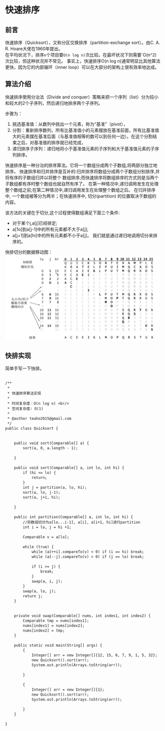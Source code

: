 # 快速排序


## 前言

快速排序（Quicksort），又称分区交换排序（partition-exchange sort）。由C. A. R. Hoare大佬在1960年提出。  
在平均状况下，排序`n`个项目要`O(n log n)`次比较。在最坏状况下则需要`O(n^2)次比较，但这种状况并不常见。
事实上，快速排序O(n log n)通常明显比其他算法更快，因为它的内部循环（inner loop）可以在大部分的架构上很有效率地达成。


## 算法介绍

快速排序使用分治法（Divide and conquer）策略来把一个序列（list）分为较小和较大的2个子序列，然后递归地排序两个子序列。

步骤为：
1. 挑选基准值：从数列中挑出一个元素，称为“基准”（pivot），
2. 分割：重新排序数列，所有比基准值小的元素摆放在基准前面，所有比基准值大的元素摆在基准后面（与基准值相等的数可以到任何一边）。在这个分割结束之后，对基准值的排序就已经完成，
3. 递归排序子序列：递归地将小于基准值元素的子序列和大于基准值元素的子序列排序。


快速排序是一种分治的排序算法。它将一个数组分成两个子数组,将两部分独立地排序。
快速排序和归并排序是互补的:归并排序将数组分成两个子数组分别排序,并将有序的子数组归并以将整个 数组排序;而快速排序将数组排序的方式则是当两个子数组都有序时整个数组也就自然有序了。
在第一种情况中,递归调用发生在处理整个数组之前;在第二种情况中,递归调用发生在处理整个数组之后。 
在归并排序中, 一个数组被等分为两半；在快速排序中, 切分(partition) 的位置取决于数组的内容。

该方法的关键在于切分,这个过程使得数组满足下面三个条件: 
* 对于某个j,a[j]已经排定; 
* a[1o]到a[j-1]中的所有元素都不大于a[j]; 
* a[j+1]到a[hi]中的所有元素都不小于a[j]。 
我们就是通过递归地调用切分来排序的。

快排切分的数据移动图：
![quick_sort_数据移动.jpg](quick_sort_数据移动.jpg)



## 快排实现

简单手写一下快排。

~~~

/**
 *
 * 快速排序算法实现
 *
 * 时间复杂度：O(n log n) <br/>
 * 空间复杂度: O(1)
 *
 * @author teaho2015@gmail.com
 */
public class Quicksort {


    public void sort(Comparable[] a) {
        sort(a, 0, a.length - 1);

    }

    public void sort(Comparable[] a, int lo, int hi) {
        if (hi <= lo) {
            return;
        }
        int j = partition(a, lo, hi);
        sort(a, lo, j-1);
        sort(a, j+1, hi);

    }

    public int partition(Comparable[] a, int lo, int hi) {
        //将数组切分为a[lo...i-1], a[i], a[i+1, hi]进行partition
        int i = lo, j = hi +1;

        Comparable v = a[lo];

        while (true) {
            while (a[++i].compareTo(v) < 0) if (i == hi) break;
            while (a[--j].compareTo(v) > 0) if (j == lo) break;

            if (i >= j) {
                break;
            }
            swap(a, i, j);
        }
        swap(a, lo, j);
        return j;
    }


    private void swap(Comparable[] nums, int index1, int index2) {
        Comparable tmp = nums[index1];
        nums[index1] = nums[index2];
        nums[index2] = tmp;
    }

    public static void main(String[] args) {
        {
            Integer[] arr = new Integer[]{12, 15, 6, 7, 9, 1, 5, 32};
            new Quicksort().sort(arr);
            System.out.println(Arrays.toString(arr));

        }

        {
            Integer[] arr = new Integer[]{1};
            new Quicksort().sort(arr);
            System.out.println(Arrays.toString(arr));

        }
    }

}

~~~


